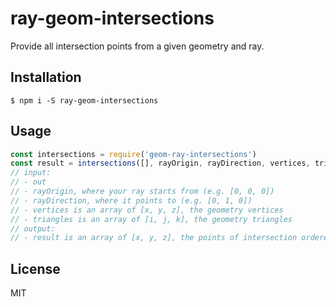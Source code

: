 # ray-geom-intersections

Provide all intersection points from a given geometry and ray.

## Installation

`$ npm i -S ray-geom-intersections`

## Usage

```javascript
const intersections = require('geom-ray-intersections')
const result = intersections([], rayOrigin, rayDirection, vertices, triangles)
// input:
// - out
// - rayOrigin, where your ray starts from (e.g. [0, 0, 0])
// - rayDirection, where it points to (e.g. [0, 1, 0])
// - vertices is an array of [x, y, z], the geometry vertices
// - triangles is an array of [i, j, k], the geometry triangles
// output:
// - result is an array of [x, y, z], the points of intersection ordered by distance (closest first)
```

## License
MIT
